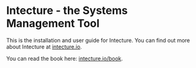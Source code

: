 # Intecture - the Systems Management Tool

This is the installation and user guide for Intecture. You can find out more about Intecture at [intecture.io](https://intecture.io).

You can read the book here: [intecture.io/book](https://intecture.io/book).

